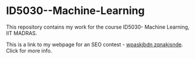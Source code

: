 # ID5030--Machine-Learning
This repository contains my work for the course ID5030- Machine Learning, IIT MADRAS.

This is a link to my webpage for an SEO contest - [wpaskjbdn zqnakjsnde](https://harikrishnankr16.wixsite.com/wpaskjbdn-zqnakjsnde/about). Click for more info.
